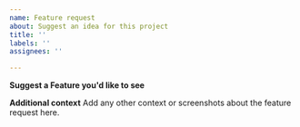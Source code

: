 ```yaml
---
name: Feature request
about: Suggest an idea for this project
title: ''
labels: ''
assignees: ''

---
```


**Suggest a Feature you'd like to see**


**Additional context**
Add any other context or screenshots about the feature request here.
